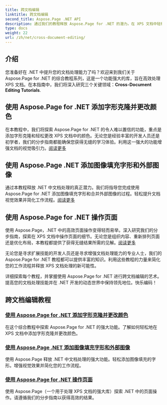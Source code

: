 ```yaml
---
title: 跨文档编辑
linktitle: 跨文档编辑
second_title: Aspose.Page .NET API
description: 通过我们的教程释放 Aspose.Page for .NET 的潜力。在 XPS 文档中轻松添加字形克隆、更改颜色和操作页面。
type: docs
weight: 22
url: /zh/net/cross-document-editing/
---
```


## 介绍

您准备好在 .NET 中提升您的文档处理能力了吗？欢迎来到我们关于 Aspose.Page for .NET 的综合教程系列，这是一个功能强大的库，旨在高效处理 XPS 文档。在本指南中，我们将深入研究三个关键领域：**Cross-Document Editing Tutorials**.

## 使用 Aspose.Page for .NET 添加字形克隆并更改颜色

在本教程中，我们将探索 Aspose.Page for .NET 的令人难以置信的功能，重点是添加字形克隆和轻松更改 XPS 文档中的颜色。无论您是经验丰富的开发人员还是初学者，我们的分步指南都能确保您获得无缝的学习体验。利用这一强大的功能增强文档的视觉吸引力。[阅读更多](./add-glyph-clone-and-change-color/)

## 使用 Aspose.Page .NET 添加图像填充字形和外部图像

通过本教程释放 .NET 中文档处理的真正潜力。我们将指导您完成使用 Aspose.Page for .NET 添加图像填充字形和合并外部图像的过程。轻松提升文档视觉效果并简化工作流程。[阅读更多](./add-image-filled-glyph-and-foreign-image/)

## 使用 Aspose.Page for .NET 操作页面

使用 Aspose.Page，.NET 中的高效页面操作变得轻而易举。深入研究我们的分步指南，探索在 XPS 文档中操作页面的细节。无论您是组织内容、重新排列页面还是优化布局，本教程都提供了获得无缝结果所需的见解。[阅读更多](./manipulate-pages/)

无论您是寻求扩展技能的开发人员还是寻求增强文档处理能力的专业人士，我们的 Aspose.Page for .NET 教程都可以提供丰富的知识。利用这些教程的力量来简化您的工作流程并释放 XPS 文档处理的新可能性。

详细探索每个教程，并掌握使用 Aspose.Page for .NET 进行跨文档编辑的艺术。提高您的文档处理技能并在 .NET 开发的动态世界中保持领先地位。快乐编码！
## 跨文档编辑教程
### [使用 Aspose.Page for .NET 添加字形克隆并更改颜色](./add-glyph-clone-and-change-color/)
在这个综合教程中探索 Aspose.Page for .NET 的强大功能。了解如何轻松地在 XPS 文档中添加字形克隆并更改颜色。
### [使用 Aspose.Page .NET 添加图像填充字形和外部图像](./add-image-filled-glyph-and-foreign-image/)
使用 Aspose.Page 释放 .NET 中文档处理的强大功能。轻松添加图像填充的字形。增强视觉效果并简化您的工作流程。
### [使用 Aspose.Page for .NET 操作页面](./manipulate-pages/)
使用 Aspose.Page（一个用于处理 XPS 文档的强大库）探索 .NET 中的页面操作。请遵循我们的分步指南以获得高效的结果。